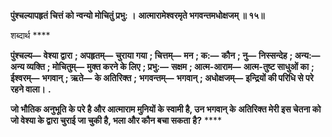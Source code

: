**पुंश्चल्यापहृतं चित्तं को न्वन्यो मोचितुं प्रभु: ।** **आत्मारामेश्वरमृते भगवन्तमधोक्षजम् ॥ १५॥** 

शब्दार्थ **** 

**पुंश्चल्य—** **वेश्या द्वारा** **; अपहृतम्—** **चुराया गया** **; चित्तम्—** **मन** **; क:—** **कौन** **; नु—** **निस्सन्देह** **; अन्य:—** **अन्य व्यक्ति** **; मोचितुम्—** **मुक्त करने के लिए** **; प्रभु:—** **सक्षम** **; आत्म-आराम—** **आत्म-तुष्ट साधुओं का** **; ईश्वरम्—** **भगवान्** **; ऋते—** **के अतिरिक्त** **;** **भगवन्तम्—** **भगवान्** **; अधोक्षजम्—** **इन्द्रियों की परिधि से परे रहने वाला।** **.** 

**जो भौतिक अनुभूति के परे है और आत्माराम मुनियों के स्वामी है, उन भगवान् के** **अतिरिक्त मेरी इस चेतना को जो वेश्या के द्वारा चुराई जा चुकी है, भला और कौन बचा सकता** **है?** **** 